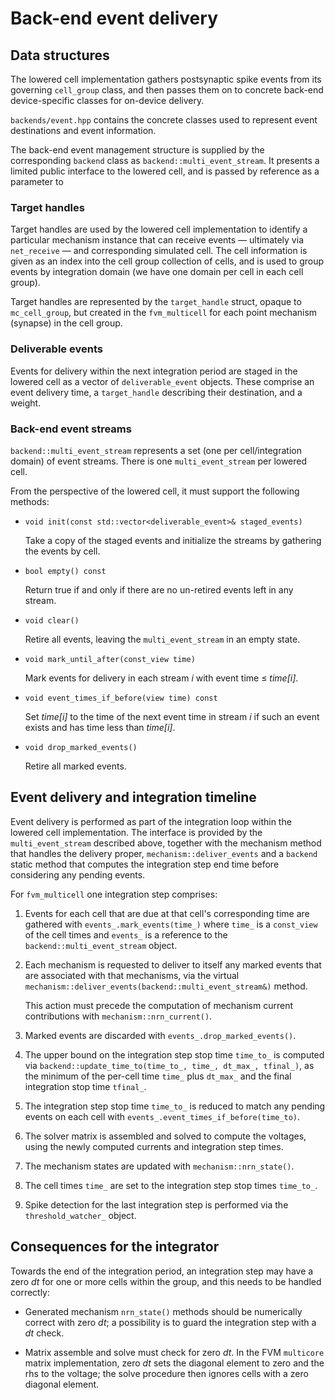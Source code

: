 # Back-end event delivery

## Data structures

The lowered cell implementation gathers postsynaptic spike events from its governing
`cell_group` class, and then passes them on to concrete back-end device-specific
classes for on-device delivery.

`backends/event.hpp` contains the concrete classes used to represent event
destinations and event information.

The back-end event management structure is supplied by the corresponding `backend`
class as `backend::multi_event_stream`. It presents a limited public interface to
the lowered cell, and is passed by reference as a parameter to 

### Target handles

Target handles are used by the lowered cell implementation to identify a particular mechanism
instance that can receive events — ultimately via `net_receive` — and corresponding simulated
cell. The cell information is given as an index into the cell group collection of cells,
and is used to group events by integration domain (we have one domain per cell in each cell
group).

Target handles are represented by the `target_handle` struct, opaque to `mc_cell_group`,
but created in the `fvm_multicell` for each point mechanism (synapse) in the cell group.

### Deliverable events

Events for delivery within the next integration period are staged in the lowered cell
as a vector of `deliverable_event` objects. These comprise an event delivery time,
a `target_handle` describing their destination, and a weight.

### Back-end event streams

`backend::multi_event_stream` represents a set (one per cell/integration domain)
of event streams. There is one `multi_event_stream` per lowered cell.

From the perspective of the lowered cell, it must support the following methods:

*  `void init(const std::vector<deliverable_event>& staged_events)`

   Take a copy of the staged events and initialize the streams by gathering
   the events by cell.

*  `bool empty() const`

   Return true if and only if there are no un-retired events left in any stream.

*  `void clear()`

   Retire all events, leaving the `multi_event_stream` in an empty state.

*  `void mark_until_after(const_view time)`

   Mark events for delivery in each stream _i_ with event time ≤ _time[i]_.

*  `void event_times_if_before(view time) const`

   Set _time[i]_ to the time of the next event time in stream _i_
   if such an event exists and has time less than _time[i]_.

*  `void drop_marked_events()`

   Retire all marked events.


## Event delivery and integration timeline

Event delivery is performed as part of the integration loop within the lowered
cell implementation. The interface is provided by the `multi_event_stream`
described above, together with the mechanism method that handles the delivery proper,
`mechanism::deliver_events` and a `backend` static method that computes the
integration step end time before considering any pending events.

For `fvm_multicell` one integration step comprises:

1.  Events for each cell that are due at that cell's corresponding time are
    gathered with `events_.mark_events(time_)` where `time_` is a
    `const_view` of the cell times and `events_` is a reference to the
    `backend::multi_event_stream` object.

2.  Each mechanism is requested to deliver to itself any marked events that
    are associated with that mechanisms, via the virtual
    `mechanism::deliver_events(backend::multi_event_stream&)` method.

    This action must precede the computation of mechanism current contributions
    with `mechanism::nrn_current()`.

3.  Marked events are discarded with `events_.drop_marked_events()`.

4.  The upper bound on the integration step stop time `time_to_` is
    computed via `backend::update_time_to(time_to_, time_, dt_max_, tfinal_)`,
    as the minimum of the per-cell time `time_` plus `dt_max_` and
    the final integration stop time `tfinal_`.

5.  The integration step stop time `time_to_` is reduced to match any
    pending events on each cell with `events_.event_times_if_before(time_to)`.

6.  The solver matrix is assembled and solved to compute the voltages, using the
    newly computed currents and integration step times.

7.  The mechanism states are updated with `mechanism::nrn_state()`.

8.  The cell times `time_` are set to the integration step stop times `time_to_`.

9.  Spike detection for the last integration step is performed via the
    `threshold_watcher_` object.

## Consequences for the integrator

Towards the end of the integration period, an integration step may have a zero _dt_
for one or more cells within the group, and this needs to be handled correctly:

*   Generated mechanism `nrn_state()` methods should be numerically correct with
    zero _dt_; a possibility is to guard the integration step with a _dt_ check.

*   Matrix assemble and solve must check for zero _dt_. In the FVM `multicore`
    matrix implementation, zero _dt_ sets the diagonal element to zero and the
    rhs to the voltage; the solve procedure then ignores cells with a zero
    diagonal element.
